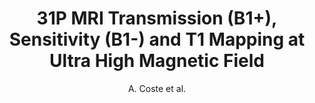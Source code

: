 ---
cat: ciel
subcat: neurophysics
bestof: false
author: A. Coste et al.
title: 31P MRI Transmission (B1+), Sensitivity (B1-) and T1 Mapping at Ultra High Magnetic Field
year: 2015
type: inproceedings
---